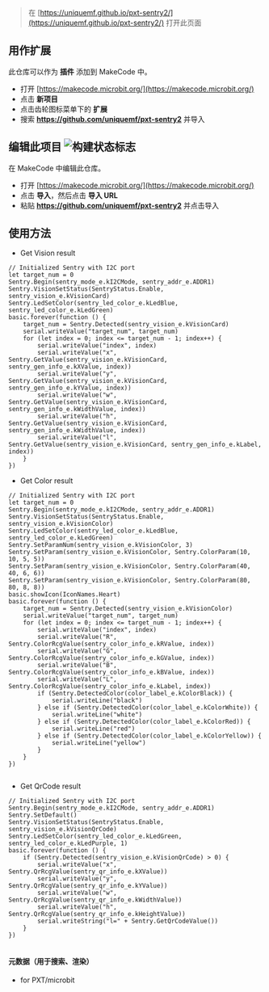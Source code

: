 
> 在 [https://uniquemf.github.io/pxt-sentry2/](https://uniquemf.github.io/pxt-sentry2/) 打开此页面

## 用作扩展

此仓库可以作为 **插件** 添加到 MakeCode 中。

* 打开 [https://makecode.microbit.org/](https://makecode.microbit.org/)
* 点击 **新项目**
* 点击齿轮图标菜单下的 **扩展**
* 搜索 **https://github.com/uniquemf/pxt-sentry2** 并导入

## 编辑此项目 ![构建状态标志](https://github.com/uniquemf/pxt-sentry2/workflows/MakeCode/badge.svg)

在 MakeCode 中编辑此仓库。

* 打开 [https://makecode.microbit.org/](https://makecode.microbit.org/)
* 点击 **导入**，然后点击 **导入 URL**
* 粘贴 **https://github.com/uniquemf/pxt-sentry2** 并点击导入

## 使用方法

* Get Vision result

```blocks
// Initialized Sentry with I2C port
let target_num = 0
Sentry.Begin(sentry_mode_e.kI2CMode, sentry_addr_e.ADDR1)
Sentry.VisionSetStatus(SentryStatus.Enable, sentry_vision_e.kVisionCard)
Sentry.LedSetColor(sentry_led_color_e.kLedBlue, sentry_led_color_e.kLedGreen)
basic.forever(function () {
    target_num = Sentry.Detected(sentry_vision_e.kVisionCard)
    serial.writeValue("target_num", target_num)
    for (let index = 0; index <= target_num - 1; index++) {
        serial.writeValue("index", index)
        serial.writeValue("x", Sentry.GetValue(sentry_vision_e.kVisionCard, sentry_gen_info_e.kXValue, index))
        serial.writeValue("y", Sentry.GetValue(sentry_vision_e.kVisionCard, sentry_gen_info_e.kYValue, index))
        serial.writeValue("w", Sentry.GetValue(sentry_vision_e.kVisionCard, sentry_gen_info_e.kWidthValue, index))
        serial.writeValue("h", Sentry.GetValue(sentry_vision_e.kVisionCard, sentry_gen_info_e.kWidthValue, index))
        serial.writeValue("l", Sentry.GetValue(sentry_vision_e.kVisionCard, sentry_gen_info_e.kLabel, index))
    }
})

```

* Get Color result

```blocks
// Initialized Sentry with I2C port
let target_num = 0
Sentry.Begin(sentry_mode_e.kI2CMode, sentry_addr_e.ADDR1)
Sentry.VisionSetStatus(SentryStatus.Enable, sentry_vision_e.kVisionColor)
Sentry.LedSetColor(sentry_led_color_e.kLedBlue, sentry_led_color_e.kLedGreen)
Sentry.SetParamNum(sentry_vision_e.kVisionColor, 3)
Sentry.SetParam(sentry_vision_e.kVisionColor, Sentry.ColorParam(10, 10, 5, 5))
Sentry.SetParam(sentry_vision_e.kVisionColor, Sentry.ColorParam(40, 40, 6, 6))
Sentry.SetParam(sentry_vision_e.kVisionColor, Sentry.ColorParam(80, 80, 8, 8))
basic.showIcon(IconNames.Heart)
basic.forever(function () {
    target_num = Sentry.Detected(sentry_vision_e.kVisionColor)
    serial.writeValue("target_num", target_num)
    for (let index = 0; index <= target_num - 1; index++) {
        serial.writeValue("index", index)
        serial.writeValue("R", Sentry.ColorRcgValue(sentry_color_info_e.kRValue, index))
        serial.writeValue("G", Sentry.ColorRcgValue(sentry_color_info_e.kGValue, index))
        serial.writeValue("B", Sentry.ColorRcgValue(sentry_color_info_e.kBValue, index))
        serial.writeValue("L", Sentry.ColorRcgValue(sentry_color_info_e.kLabel, index))
        if (Sentry.DetectedColor(color_label_e.kColorBlack)) {
            serial.writeLine("black")
        } else if (Sentry.DetectedColor(color_label_e.kColorWhite)) {
            serial.writeLine("white")
        } else if (Sentry.DetectedColor(color_label_e.kColorRed)) {
            serial.writeLine("red")
        } else if (Sentry.DetectedColor(color_label_e.kColorYellow)) {
            serial.writeLine("yellow")
        }
    }
})


```


* Get QrCode result

```blocks
// Initialized Sentry with I2C port
Sentry.Begin(sentry_mode_e.kI2CMode, sentry_addr_e.ADDR1)
Sentry.SetDefault()
Sentry.VisionSetStatus(SentryStatus.Enable, sentry_vision_e.kVisionQrCode)
Sentry.LedSetColor(sentry_led_color_e.kLedGreen, sentry_led_color_e.kLedPurple, 1)
basic.forever(function () {
    if (Sentry.Detected(sentry_vision_e.kVisionQrCode) > 0) {
        serial.writeValue("x", Sentry.QrRcgValue(sentry_qr_info_e.kXValue))
        serial.writeValue("y", Sentry.QrRcgValue(sentry_qr_info_e.kYValue))
        serial.writeValue("w", Sentry.QrRcgValue(sentry_qr_info_e.kWidthValue))
        serial.writeValue("h", Sentry.QrRcgValue(sentry_qr_info_e.kHeightValue))
        serial.writeString("l=" + Sentry.GetQrCodeValue())
    }
})


```


#### 元数据（用于搜索、渲染）

* for PXT/microbit
<script src="https://makecode.com/gh-pages-embed.js"></script><script>makeCodeRender("{{ site.makecode.home_url }}", "{{ site.github.owner_name }}/{{ site.github.repository_name }}");</script>
